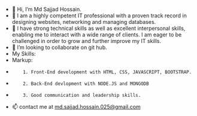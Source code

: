 - 👋 Hi, I’m Md Sajjad Hossain.
- 👀 I am a highly competent IT professional with a proven track record in designing websites, networking and managing databases.
- 🌱  I have strong technical skills as well as excellent interpersonal skills, enabling me to interact with a wide range of clients. I am eager to be challenged in order to grow and further improve my IT skills.
- 💞️ I’m looking to collaborate on git hub.
- My Skills:
- Markup: 
-         1. Front-End development with HTML, CSS, JAVASCRIPT, BOOTSTRAP.
-         2. Back-End devlopment with NODE.JS and MONGODB
-         3. Good communication and leadership skills.
- 📫 contact me at md.sajjad.hossain.025@gmail.com

<!---
mdsajjadhossain25/mdsajjadhossain25 is a ✨ special ✨ repository because its `README.md` (this file) appears on your GitHub profile.
You can click the Preview link to take a look at your changes.
--->
